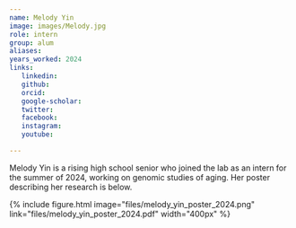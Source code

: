 ```yaml
---
name: Melody Yin
image: images/Melody.jpg
role: intern
group: alum
aliases:
years_worked: 2024
links:
   linkedin: 
   github:
   orcid: 
   google-scholar:
   twitter:
   facebook:
   instagram: 
   youtube:

---
```


Melody Yin is a rising high school senior who joined the lab as an intern for the summer of 2024, working on genomic studies of aging. Her poster describing her research is below.

{%
  include figure.html
  image="files/melody_yin_poster_2024.png"
  link="files/melody_yin_poster_2024.pdf"
  width="400px"
%}
